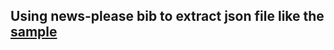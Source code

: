 ## Using news-please bib to extract json file like the [sample](https://github.com/fhamborg/news-please/blob/master/newsplease/examples/sample.json)
